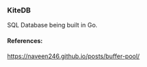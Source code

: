 
<h3>KiteDB</h3>

SQL Database being built in Go.

<h4>References:</h4>

https://naveen246.github.io/posts/buffer-pool/